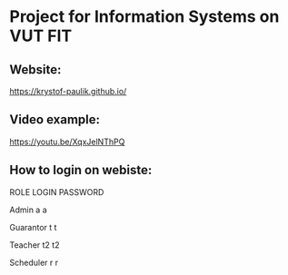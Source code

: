 # Project for Information Systems on VUT FIT

## Website: 

https://krystof-paulik.github.io/

## Video example:

https://youtu.be/XqxJelNThPQ

## How to login on webiste:

ROLE LOGIN PASSWORD

Admin a a              

Guarantor t t          

Teacher t2 t2           

Scheduler r r                       

